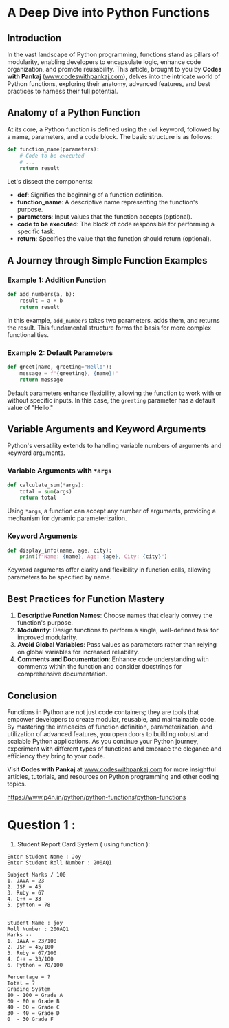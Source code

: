 
# A Deep Dive into Python Functions 

## Introduction

In the vast landscape of Python programming, functions stand as pillars of modularity, enabling developers to encapsulate logic, enhance code organization, and promote reusability. This article, brought to you by **Codes with Pankaj** (www.codeswithpankaj.com), delves into the intricate world of Python functions, exploring their anatomy, advanced features, and best practices to harness their full potential.

## Anatomy of a Python Function

At its core, a Python function is defined using the `def` keyword, followed by a name, parameters, and a code block. The basic structure is as follows:

```python
def function_name(parameters):
    # Code to be executed
    # ...
    return result
```

Let's dissect the components:

- **def**: Signifies the beginning of a function definition.
- **function_name**: A descriptive name representing the function's purpose.
- **parameters**: Input values that the function accepts (optional).
- **code to be executed**: The block of code responsible for performing a specific task.
- **return**: Specifies the value that the function should return (optional).

## A Journey through Simple Function Examples

### Example 1: Addition Function

```python
def add_numbers(a, b):
    result = a + b
    return result
```

In this example, `add_numbers` takes two parameters, adds them, and returns the result. This fundamental structure forms the basis for more complex functionalities.

### Example 2: Default Parameters

```python
def greet(name, greeting="Hello"):
    message = f"{greeting}, {name}!"
    return message
```

Default parameters enhance flexibility, allowing the function to work with or without specific inputs. In this case, the `greeting` parameter has a default value of "Hello."

## Variable Arguments and Keyword Arguments

Python's versatility extends to handling variable numbers of arguments and keyword arguments.

### Variable Arguments with `*args`

```python
def calculate_sum(*args):
    total = sum(args)
    return total
```

Using `*args`, a function can accept any number of arguments, providing a mechanism for dynamic parameterization.

### Keyword Arguments

```python
def display_info(name, age, city):
    print(f"Name: {name}, Age: {age}, City: {city}")
```

Keyword arguments offer clarity and flexibility in function calls, allowing parameters to be specified by name.

## Best Practices for Function Mastery

1. **Descriptive Function Names**: Choose names that clearly convey the function's purpose.
2. **Modularity**: Design functions to perform a single, well-defined task for improved modularity.
3. **Avoid Global Variables**: Pass values as parameters rather than relying on global variables for increased reliability.
4. **Comments and Documentation**: Enhance code understanding with comments within the function and consider docstrings for comprehensive documentation.

## Conclusion

Functions in Python are not just code containers; they are tools that empower developers to create modular, reusable, and maintainable code. By mastering the intricacies of function definition, parameterization, and utilization of advanced features, you open doors to building robust and scalable Python applications. As you continue your Python journey, experiment with different types of functions and embrace the elegance and efficiency they bring to your code.

Visit **Codes with Pankaj** at www.codeswithpankaj.com for more insightful articles, tutorials, and resources on Python programming and other coding topics.

https://www.p4n.in/python/python-functions/python-functions


# Question 1 :
1. Student Report Card System ( using function ):
```
Enter Student Name : Joy
Enter Student Roll Number : 200AQ1

Subject Marks / 100
1. JAVA = 23
2. JSP = 45
3. Ruby = 67
4. C++ = 33
5. pyhton = 78


Student Name : joy
Roll Number : 200AQ1
Marks --
1. JAVA = 23/100
2. JSP = 45/100
3. Ruby = 67/100
4. C++ = 33/100
6. Python = 78/100

Percentage = ?
Total = ? 
Grading System 
80 - 100 = Grade A
60 - 80 = Grade B
40 - 60 = Grade C
30 - 40 = Grade D
0  - 30 Grade F

```
